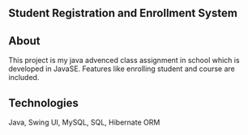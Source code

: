 ## Student Registration and Enrollment System

## About

This project is my java advenced class assignment in school which is developed in JavaSE.
Features like enrolling student and course are included.

## Technologies

Java, Swing UI, MySQL, SQL, Hibernate ORM
